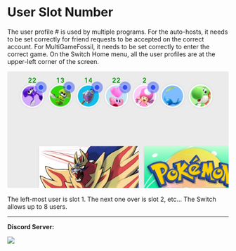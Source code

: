 # User Slot Number

The user profile # is used by multiple programs. For the auto-hosts, it needs to be set correctly for friend requests to be accepted on the correct account. For MultiGameFossil, it needs to be set correctly to enter the correct game.
On the Switch Home menu, all the user profiles are at the upper-left corner of the screen.

![](images/UserSlot-0.png)

The left-most user is slot 1. The next one over is slot 2, etc... The Switch allows up to 8 users.


<hr>

**Discord Server:** 

[<img src="https://canary.discordapp.com/api/guilds/695809740428673034/widget.png?style=banner2">](https://discord.gg/cQ4gWxN)
